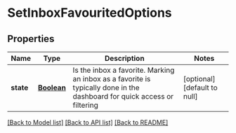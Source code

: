 # SetInboxFavouritedOptions
## Properties

Name | Type | Description | Notes
------------ | ------------- | ------------- | -------------
**state** | [**Boolean**](boolean) | Is the inbox a favorite. Marking an inbox as a favorite is typically done in the dashboard for quick access or filtering | [optional] [default to null]

[[Back to Model list]](../README#documentation-for-models) [[Back to API list]](../README#documentation-for-api-endpoints) [[Back to README]](../README)

